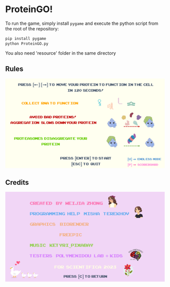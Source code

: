 # ProteinGO!
To run the game, simply install `pygame` and execute the python script from the root of the repository:
```
pip install pygame
python ProteinGO.py
```
You also need 'resource' folder in the same directory

## Rules
![Rule pic](resources/starting_picture_16_9.png)

## Credits
![Credit pic](resources/credits_16_9.png)
